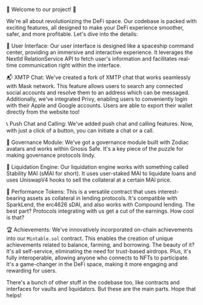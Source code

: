 🚀 Welcome to our project! 🚀

We're all about revolutionizing the DeFi space. Our codebase is packed with exciting features, all designed to make your DeFi experience smoother, safer, and more profitable. Let's dive into the details:

👥 User Interface:
Our user interface is designed like a spaceship command center, providing an immersive and interactive experience. It leverages the NextId RelationService API to fetch user's information and facilitates real-time communication right within the interface.

📬 XMTP Chat:
We've created a fork of XMTP chat that works seamlessly with Mask network. This feature allows users to search any connected social accounts and resolve them to an address which can be messaged. Additionally, we've integrated Privy, enabling users to conveniently login with their Apple and Google accounts. Users are able to export their wallet directly from the website too!

📞 Push Chat and Calling:
We've added push chat and calling features. Now, with just a click of a button, you can initiate a chat or a call.

👑 Governance Module:
We've got a governance module built with Zodiac avatars and works within Gnosis Safe. It's a key piece of the puzzle for making governance protocols lindy.

🔧 Liquidation Engine:
Our liquidation engine works with something called Stability MAI (sMAI for short). It uses user-staked MAI to liquidate loans and uses UniswapV4 hooks to sell the collateral at a certain MAI price.

🔐 Performance Tokens:
This is a versatile contract that uses interest-bearing assets as collateral in lending protocols. It's compatible with SparkLend, the erc4626 sDAI, and also works with Compound lending. The best part? Protocols integrating with us get a cut of the earnings. How cool is that?

🏆 Achievements:
We've innovatively incorporated on-chain achievements into our `Mintable.sol` contract. This enables the creation of unique achievements related to balance, farming, and borrowing. The beauty of it? It's all self-service, eliminating the need for trust-based airdrops. Plus, it's fully interoperable, allowing anyone who connects to NFTs to participate. It's a game-changer in the DeFi space, making it more engaging and rewarding for users.

There's a bunch of other stuff in the codebase too, like contracts and interfaces for vaults and liquidators. But these are the main parts. Hope that helps!